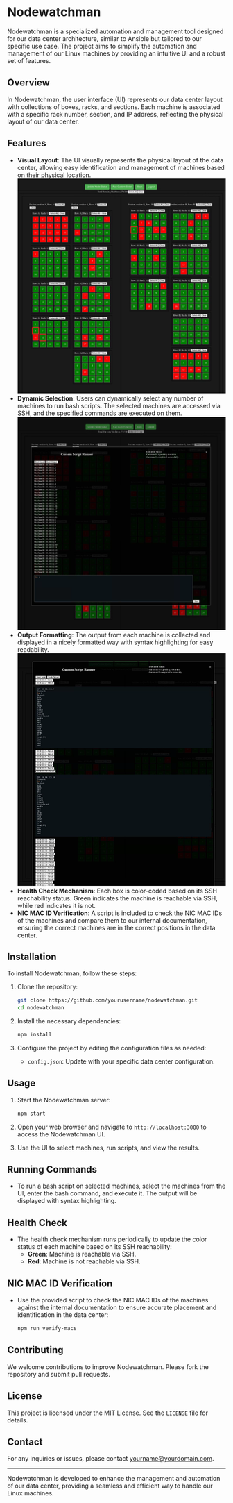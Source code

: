 # Nodewatchman

Nodewatchman is a specialized automation and management tool designed for our data center architecture, similar to Ansible but tailored to our specific use case. The project aims to simplify the automation and management of our Linux machines by providing an intuitive UI and a robust set of features.

## Overview

In Nodewatchman, the user interface (UI) represents our data center layout with collections of boxes, racks, and sections. Each machine is associated with a specific rack number, section, and IP address, reflecting the physical layout of our data center.

## Features

- **Visual Layout**: The UI visually represents the physical layout of the data center, allowing easy identification and management of machines based on their physical location.
  ![Main Display](images/main-display.png)
- **Dynamic Selection**: Users can dynamically select any number of machines to run bash scripts. The selected machines are accessed via SSH, and the specified commands are executed on them.
  ![Machine Selection](images/machine-selection.png)
- **Output Formatting**: The output from each machine is collected and displayed in a nicely formatted way with syntax highlighting for easy readability.
   ![Command Output](images/command-output.png)
- **Health Check Mechanism**: Each box is color-coded based on its SSH reachability status. Green indicates the machine is reachable via SSH, while red indicates it is not.
- **NIC MAC ID Verification**: A script is included to check the NIC MAC IDs of the machines and compare them to our internal documentation, ensuring the correct machines are in the correct positions in the data center.

## Installation

To install Nodewatchman, follow these steps:

1. Clone the repository:
    ```bash
    git clone https://github.com/yourusername/nodewatchman.git
    cd nodewatchman
    ```

2. Install the necessary dependencies:
    ```bash
    npm install
    ```

3. Configure the project by editing the configuration files as needed:
    - `config.json`: Update with your specific data center configuration.

## Usage

1. Start the Nodewatchman server:
    ```bash
    npm start
    ```

2. Open your web browser and navigate to `http://localhost:3000` to access the Nodewatchman UI.

3. Use the UI to select machines, run scripts, and view the results.

## Running Commands

- To run a bash script on selected machines, select the machines from the UI, enter the bash command, and execute it. The output will be displayed with syntax highlighting.

## Health Check

- The health check mechanism runs periodically to update the color status of each machine based on its SSH reachability:
  - **Green**: Machine is reachable via SSH.
  - **Red**: Machine is not reachable via SSH.

## NIC MAC ID Verification

- Use the provided script to check the NIC MAC IDs of the machines against the internal documentation to ensure accurate placement and identification in the data center:
    ```bash
    npm run verify-macs
    ```

## Contributing

We welcome contributions to improve Nodewatchman. Please fork the repository and submit pull requests.

## License

This project is licensed under the MIT License. See the `LICENSE` file for details.

## Contact

For any inquiries or issues, please contact [yourname@yourdomain.com](mailto:yourname@yourdomain.com).

---

Nodewatchman is developed to enhance the management and automation of our data center, providing a seamless and efficient way to handle our Linux machines.

